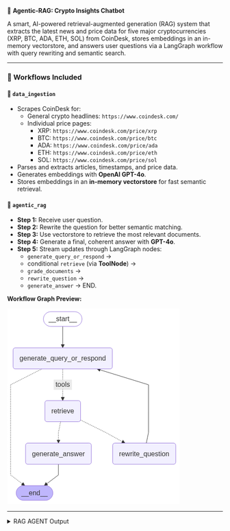 🚀 **Agentic-RAG: Crypto Insights Chatbot**

A smart, AI-powered retrieval-augmented generation (RAG) system that extracts the latest news and price data for five major cryptocurrencies (XRP, BTC, ADA, ETH, SOL) from CoinDesk, stores embeddings in an in-memory vectorstore, and answers user questions via a LangGraph workflow with query rewriting and semantic search.

---

### 🔧 Workflows Included

#### 📰 `data_ingestion`

- Scrapes CoinDesk for:
  - General crypto headlines: `https://www.coindesk.com/`
  - Individual price pages:  
    - XRP: `https://www.coindesk.com/price/xrp`  
    - BTC: `https://www.coindesk.com/price/btc`  
    - ADA: `https://www.coindesk.com/price/ada`  
    - ETH: `https://www.coindesk.com/price/eth`  
    - SOL: `https://www.coindesk.com/price/sol`  
- Parses and extracts articles, timestamps, and price data.
- Generates embeddings with **OpenAI GPT-4o**.
- Stores embeddings in an **in-memory vectorstore** for fast semantic retrieval.

#### 🤖 `agentic_rag`

- **Step 1:** Receive user question.
- **Step 2:** Rewrite the question for better semantic matching.
- **Step 3:** Use vectorstore to retrieve the most relevant documents.
- **Step 4:** Generate a final, coherent answer with **GPT-4o**.
- **Step 5:** Stream updates through LangGraph nodes:  
  - `generate_query_or_respond` →  
  - conditional `retrieve` (via **ToolNode**) →  
  - `grade_documents` →  
  - `rewrite_question` →  
  - `generate_answer` → END.

**Workflow Graph Preview:**

![Graph](https://github.com/DavitGadyan/LangGraph/blob/main/projects/agentic-rag/diagram.png)

---

<details>
<summary>RAG AGENT Output</summary>

================================== Ai Message ==================================

Hello! How can I help you today?
================================== Ai Message ==================================

When considering crypto assets with potential for high returns, it’s important to remember that high return often comes with high risk. The crypto market is volatile, and prices can swing dramatically. However, some assets are frequently discussed for their potential due to technology, adoption, or unique features. Here are a few categories and examples:

### 1. **Established Cryptocurrencies**
- **Bitcoin (BTC):** The original cryptocurrency, often seen as a “store of value.” Its scarcity and widespread adoption make it a long-term contender.
- **Ethereum (ETH):** Powers the largest smart contract platform, with many decentralized applications (dApps) and DeFi projects built on it. The upcoming upgrades (like Ethereum 2.0) could further boost its value.

### 2. **Layer 1 & Layer 2 Solutions**
- **Solana (SOL), Avalanche (AVAX), and Cardano (ADA):** Compete with Ethereum by offering faster and cheaper transactions. If they gain more adoption, their value could rise.
- **Polygon (MATIC):** A Layer 2 scaling solution for Ethereum, helping to reduce fees and increase transaction speed.

### 3. **DeFi Tokens**
- **Uniswap (UNI), Aave (AAVE), and Compound (COMP):** These power decentralized finance protocols, which are growing rapidly as alternatives to traditional banking.

### 4. **Web3 & Infrastructure**
- **Chainlink (LINK):** Provides real-world data to blockchains, essential for many DeFi applications.
- **The Graph (GRT):** Indexes blockchain data, making it easier for dApps to access information.

### 5. **Emerging & Speculative Coins**
- **Arbitrum (ARB), Optimism (OP):** Layer 2 solutions for Ethereum, gaining traction for scaling.
- **AI and Gaming Tokens:** Projects like Render (RNDR), Immutable (IMX), and others in the AI or gaming space are gaining attention for their innovative use cases.

---

## **Why These Assets?**
- **Technology & Utility:** Coins with strong technology and real-world use cases tend to have more staying power.
- **Adoption:** The more users and developers a platform has, the more valuable its token can become.
- **Ecosystem Growth:** Projects that attract other projects (like Ethereum or Solana) can see exponential growth.
- **Scarcity:** Limited supply (like Bitcoin) can drive up price if demand increases.

---

## **Risks**
- **Volatility:** Prices can drop as quickly as they rise.
- **Regulation:** Governments may introduce rules that impact certain assets.
- **Competition:** Newer, better technologies can overtake existing projects.

---

**Always do your own research (DYOR) and consider your risk tolerance before investing.** If you want the latest insights or specific project analysis, let me know! I can fetch recent blog posts or expert opinions on promising crypto assets.
Certainly! Here’s an improved version of the question:

What do recent articles say about the current and future prices of XRP?
================================== Ai Message ==================================

The articles suggest that the price of XRP should rise. This indicates a positive outlook or expectation for XRP's future value. No specific reasons or detailed analysis are provided in the context.    
<IPython.core.display.Image object>
Update from node generate_query_or_respond
AIMessage(content='', additional_kwargs={'tool_calls': [{'id': 'call_IGQLOxe40fMwQI08THOGkwV6', 'function': {'arguments': '{"query": "XRP price"}', 'name': 'retrieve_blog_posts'}, 'type': 'function'}, {'id': 'call_jpccorQLONspvkIWPxArED2T', 'function': {'arguments': '{"query": "BTC price"}', 'name': 'retrieve_blog_posts'}, 'type': 'function'}, {'id': 'call_Z0FQTM8b2iZ5mzPB8wmJgYnH', 'function': {'arguments': '{"query": "XRP top stories"}', 'name': 'retrieve_blog_posts'}, 'type': 'function'}, {'id': 'call_MhnSMMnCNZm32liy8Z0SAMLC', 'function': {'arguments': '{"query": "BTC top stories"}', 'name': 'retrieve_blog_posts'}, 'type': 'function'}, {'id': 'call_DQGwU9abW1LlJJG6IQSY8ogY', 'function': {'arguments': '{"query": "ETH top stories"}', 'name': 'retrieve_blog_posts'}, 'type': 'function'}, {'id': 'call_Vr8mP7gWD24pWRVg3dMSFjPy', 'function': {'arguments': '{"query": "ADA top stories"}', 'name': 'retrieve_blog_posts'}, 'type': 'function'}, {'id': 'call_SU3Ti6zrZBvle3Kyh9TOGLgc', 'function': {'arguments': '{"query": "SOL top stories"}', 'name': 'retrieve_blog_posts'}, 'type': 'function'}, {'id': 'call_qiwbvFEUvgEalOGhN6Hylar0', 'function': {'arguments': '{"query": "US crypto regulations"}', 'name': 'retrieve_blog_posts'}, 'type': 'function'}], 'refusal': None}, response_metadata={'token_usage': {'completion_tokens': 152, 'prompt_tokens': 91, 'total_tokens': 243, 'completion_tokens_details': {'accepted_prediction_tokens': 0, 'audio_tokens': 0, 'reasoning_tokens': 0, 'rejected_prediction_tokens': 0}, 'prompt_tokens_details': {'audio_tokens': 0, 'cached_tokens': 0}}, 'model_name': 'gpt-4.1-2025-04-14', 'system_fingerprint': 'fp_799e4ca3f1', 'id': 'chatcmpl-Bo4gYtgRUMBat200MAFzbgACYJoHB', 'service_tier': 'default', 'finish_reason': 'tool_calls', 'logprobs': None}, id='run--1fab9e8b-c574-4f2d-beb5-34bb928fa7af-0', tool_calls=[{'name': 'retrieve_blog_posts', 'args': {'query': 'XRP price'}, 'id': 'call_IGQLOxe40fMwQI08THOGkwV6', 'type': 'tool_call'}, {'name': 'retrieve_blog_posts', 'args': {'query': 'BTC price'}, 'id': 'call_jpccorQLONspvkIWPxArED2T', 'type': 'tool_call'}, {'name': 'retrieve_blog_posts', 'args': {'query': 'XRP top stories'}, 'id': 'call_Z0FQTM8b2iZ5mzPB8wmJgYnH', 'type': 'tool_call'}, {'name': 'retrieve_blog_posts', 'args': {'query': 'BTC top stories'}, 'id': 'call_MhnSMMnCNZm32liy8Z0SAMLC', 'type': 'tool_call'}, {'name': 'retrieve_blog_posts', 'args': {'query': 'ETH top stories'}, 'id': 'call_DQGwU9abW1LlJJG6IQSY8ogY', 'type': 'tool_call'}, {'name': 'retrieve_blog_posts', 'args': {'query': 'ADA top stories'}, 'id': 'call_Vr8mP7gWD24pWRVg3dMSFjPy', 'type': 'tool_call'}, {'name': 'retrieve_blog_posts', 'args': {'query': 'SOL top stories'}, 'id': 'call_SU3Ti6zrZBvle3Kyh9TOGLgc', 'type': 'tool_call'}, {'name': 'retrieve_blog_posts', 'args': {'query': 'US crypto regulations'}, 'id': 'call_qiwbvFEUvgEalOGhN6Hylar0', 'type': 'tool_call'}], usage_metadata={'input_tokens': 91, 'output_tokens': 152, 'total_tokens': 243, 'input_token_details': {'audio': 0, 'cache_read': 0}, 'output_token_details': {'audio': 0, 'reasoning': 0}})



Update from node retrieve
ToolMessage(content="Says Firm Is Buying Bitcoin WeeklyThe crypto exchange's new derivatives offering is regulated by the CFTC and will mirror the functions of the increasingly popular perpetual contracts currently not available in the U.S.By Krisztian SandorJun 27, 202501.Coinbase Sets U.S. Perpetual-Style Futures Launch as CEO Says Firm Is Buying Bitcoin WeeklyThe crypto exchange's new derivatives offering is regulated by the CFTC and will mirror the functions of the increasingly popular perpetual\n\nme upBy signing up, you will receive emails about CoinDesk products and you agree to our terms of use and privacy policy.Most Read01.Coinbase Sets U.S. Perpetual-Style Futures Launch as CEO Says Firm Is Buying Bitcoin WeeklyThe crypto exchange's new derivatives offering is regulated by the CFTC and will mirror the functions of the increasingly popular perpetual contracts currently not available in the U.S.By Krisztian SandorJun 27,\n\n$50M SettlementJun 26, 2025Key U.S. Senator Tells White House Crypto Market Structure Bill Will Be Done by Sept. 30Jun 26, 2025AboutAbout UsMastheadCareersCoinDesk NewsCrypto API DocumentationContactContact UsAccessibilityAdvertiseSitemapSystem StatusDISCLOSURE & POLICESCoinDesk is an award-winning media outlet that covers the cryptocurrency industry. Its journalists abide by a strict set of editorial policies. CoinDesk has adopted a set\n\n'Like Ordering McDonald's:' Malta's MiCA Fast-Track Draws Oversight ConcernsSome people think Malta is nimble and innovative when it comes to regulation. But others see a fast track to regulatory arbitrage.1 hour agoMetaplanet Acquires 1,005 Bitcoin, Issues $208M Bonds for Further BTC Buys3 hours agoAsia Morning Briefing: ETH Bulls Eye $3K as Validator Backbone Upgrade Rolls In9 hours agoCrypto Market Maker Wintermute", name='retrieve_blog_posts', id='5d297c52-9596-42e6-bdff-f0309aede424', tool_call_id='call_qiwbvFEUvgEalOGhN6Hylar0')



Update from node rewrite_question
{'content': 'Certainly! Here’s an improved version of the question:\n'
            '\n'
            '---\n'
            '\n'
            'What are the latest news articles discussing the current prices '
            'of XRP and BTC? Additionally, what are the top recent stories '
            'related to XRP, BTC, ETH, ADA, SOL, or any new US regulations '
            'affecting cryptocurrencies? Please include timestamps for each '
            'news item.\n'
            '\n'
            '---',
 'role': 'user'}



Update from node generate_query_or_respond
AIMessage(content="Here’s a summary of the latest news and top stories related to XRP, BTC, ETH, ADA, SOL, and US crypto regulations, including available timestamps:\n\nXRP Price News\n\n- XRP experienced significant historical price swings, rising over 51,000% from under one cent to $3.40 between 2017 and early 2018. However, it failed to maintain momentum above $3, dropping to $0.10 within months. The price remained low until April 2021, when it surged to $1.98 before declining again. (No specific timestamp, but this is a historical overview.)\n\nBTC Price News\n\n- Bitcoin (BTC) is currently priced at around $107,549.87, with a slight decrease of 0.14%. (No timestamp, but this reflects a recent price snapshot.)\n\nTop Recent Stories\n\nXRP\n\n- XRP is highlighted as a highly efficient cryptocurrency built on the XRP Ledger, designed for fast, affordable cross-border transactions. Its ecosystem continues to evolve, with applications in DeFi and tokenization. (No specific timestamp, but this is a current overview.)\n\nBTC\n\n- Traders are increasingly betting on downside moves in BTC, according to on-chain options data. (1 hour ago)\n- BlackRock's Spot Bitcoin ETF has ended a four-week downtrend in trading volumes. (3 hours ago)\n- Crypto market maker Wintermute secured a Bitcoin credit line from Cantor Fitzgerald to hedge risks and maintain market coverage. (2 hours ago)\n\nETH\n\n- Asia Morning Briefing: ETH bulls are eyeing the $3,000 mark as a validator backbone upgrade is rolled out. (9 hours ago)\n- Ethereum’s major events and proposals, including EIPs and network upgrades, are being discussed in the context of its ongoing development. (No specific timestamp.)\n\nADA\n\n- No major recent headlines found in the latest batch, but ADA remains a top market cap asset and is often included in market overviews.\n\nSOL\n\n- Solana (SOL) price and network updates are being tracked, with recent activity noted as of 2024-03-30 and 2024-02-09. (Timestamps: 2024-03-30, 2024-02-09)\n\nUS Crypto Regulations\n\n- Coinbase is set to launch U.S. perpetual-style futures, regulated by the CFTC, mirroring popular perpetual contracts not currently available in the U.S. (June 27, 2025)\n- A key U.S. a current overview.)\n\nBTC\n\n- Traders are increasingly betting on downside moves in BTC, according to on-chain options data. (1 hour ago)\n- BlackRock's Spot Bitcoin ETF has ended a four-week downtrend in trading volumes. (3 hours ago)\n- Crypto market maker Wintermute secured a Bitcoin credit line from Cantor Fitzgerald to hedge risks and maintain market coverage. (2 hours ago)\n\nETH\n\n- Asia Morning Briefing: ETH bulls are eyeing the $3,000 mark as a validator backbone upgrade is rolled out. (9 hours ago)\n- Ethereum’s major events and proposals, including EIPs and network upgrades, are being discussed in the context of its ongoing development. (No specific timestamp.)\n\nADA\n\n- No major recent headlines found in the latest batch, but ADA remains a top market cap asset and is often included in market overviews.\n\nSOL\n\n- Solana (SOL) price and network updates are being tracked, with recent activity noted as of 2024-03-30 and 2024-02-09. (Timestamps: 2024-03-30, 2024-02-09)\n\nUS Cryp a current overview.)\n\nBTC\n\n- Traders are increasingly betting on downside moves in BTC, according to on-chain options data. (1 hour ago)\n- BlackRock's Spot Bitcoin ETF has ended a four-week downtrend in trading volumes. (3 hours ago)\n- Crypto market maker Wintermute secured a Bitcoin credit line from Cantor Fitzgerald to hedge risks and maintain market coverage. (2 hours ago)\n\nETH\n\n- Asia Morning Briefing: ETH bulls are eyeing the $3,000 mark as a validator backbone upgrade is rolled out. (9 hours ago)\n- Ethereum’s major events and proposals, including EIPs and network upgrades, are bein a current overview.)\n\nBTC\n\n- Traders are increasingly betting on downside moves in BTC, according to on-chain options data. (1 hour ago)\n- BlackRock's Spot Bitcoin ETF has ended a four-week downtrend in trading volumes. (3 hours ago)\n- Crypto market maker Wintermute secured a Bitcoin credit line from Cantor Fitzgerald to hedge risks and maintain market coverage. (2 hours ago)\n\nETH\n\n- Asia M a current overview.)\n\nBTC\n\n- Traders are increasingly betting on downside moves in BTC, according to on-chain options data. (1 hour ago)\n- BlackRock's Spot Bitcoin ETF has ended a four-week downtrend in trading volumes. (3 hours ago)\n- Crypto market maker Wintermute secured a Bitcoin credit line from Cantor Fitzgerald to hedge risks and maintain market coverage. (2 hours ago)\n\nETH\n\n- Asia M a current overview.)\n\nBTC\n\n- Traders are increasingly betting on downside moves in BTC, according to on-chain options data. (1 hour ago)\n- BlackRock's Spot Bitcoin ETF has ended a four-week downtrend in trading volumes. (3 hours ago)\n- Crypto market maker Wintermute secured a Bitcoin credit line from Cantor Fitzgerald to hedge risks and maintain market coverage. (2 hours ago)\n\nETH\n\n- Asia Morning Briefing: ETH bulls are eyeing the $3,000 mark as a validator backbone upgrade is rolled out. (9 hours ago)\n- Ethereum’s major events and proposals, including EIPs and network upgrades, are bein a current overview.)\n\nBTC\n\n- Traders are increasingly betting on downside moves in BTC, according to on-chain options data. (1 hour ago)\n- BlackRock's Spot Bitcoin ETF has ended a four-week downtrend in trading volumes. (3 hours ago)\n- Crypto market maker Wintermute secured a Bitcoin credit line from Cantor Fitzgerald to hedge risks and maintain market coverage. (2 hours ago)\n\nETH\n\n- Asia Morning Briefing: ETH bulls are eyeing the $3,000 mark as a validator backbone upgrade is rolled out. (9 hours ago)\n- Ethereum’s major events and proposals, including EIPs and network upgrades, are bein a current overview.)\n\nBTC\n\n- Traders are increasingly betting on downside moves in BTC, according to on-chain options data. (1 hour ago)\n- BlackRock's Spot Bitcoin ETF has ended a four-week downtr a current overview.)\n\nBTC\n\n- Traders are increasingly betting on downside moves in BTC, according to on-chain options data. (1 hour ago)\n- BlackRock's Spot Bitcoin ETF has ended a four-week downtr a current overview.)\n\nBTC\n\n- Traders are increasingly betting on downside moves in BTC, according to on-chain options data. (1 hour ago)\n- BlackRock's Spot Bitcoin ETF has ended a four-week downtr a current overview.)\n\nBTC\n\n- Traders are increasingly betting on downside moves in BTC, according to on-chain options data. (1 hour ago)\n- BlackRock's Spot Bitcoin ETF has ended a four-week downtrend in trading volumes. (3 hours ago)\n- Crypto market maker Wintermute secured a Bitcoin credit line from Cantor Fitzgerald to hedge risks and maintain market coverage. (2 hours ago)\n\nETH\n\n- Asia Morning Briefing: ETH bulls are eyeing the $3,000 mark as a validator backbone upgrade is rolled out. (9 hours ago)\n- Ethereum’s major events and proposals, including EIPs and network upgrades, are being discussed in the context of its ongoing development. (No specific timestamp.)\n\nADA\n\n- No major recent headlines found in the latest batch, but ADA remains a top market cap asset and is often included in market overviews.\n\nSOL\n\n- Solana (SOL) price and network updates are being tracked, with recent activity noted as of 2024-03-30 and 2024-02-09. (Timestamps: 2024-03-30, 2024-02-09)\n\nUS Cryp a current overview.)\n\nBTC\n\n- Traders are increasingly betting on downside moves in BTC, according to on-chain options data. (1 hour ago)\n- BlackRock's Spot Bitcoin ETF has ended a four-week downtrend in trading volumes. (3 hours ago)\n- Crypto market maker Wintermute secured a Bitcoin credit line from Cantor Fitzgerald to hedge risks and maintain market coverage. (2 hours ago)\n\nETH\n\n- Asia Morning Briefing: ETH bulls are eyeing the $3,000 mark as a validator backbone upgrade is rolled out. (9 hours ago)\n- Ethereum’s major events and proposals, including EIPs and network upgrades, are being discussed in the context of its ongoing development. (No specific timestamp.)\n\nADA\n\n- No major recent headlines found in the latest batch, but ADA remains a top market cap asset and is often inclu a current overview.)\n\nBTC\n\n- Traders are increasingly betting on downside moves in BTC, according to on-chain options data. (1 hour ago)\n- BlackRock's Spot Bitcoin ETF has ended a four-week downtrend in trading volumes. (3 hours ago)\n- Crypto market maker Wintermute secured a Bitcoin credit line from Cantor Fitzgerald to hedge risks and maintain market coverage. (2 hours ago)\n\nETH\n\n- Asia M a current overview.)\n\nBTC\n\n- Traders are increasingly betting on downside moves in BTC, according to on-chain options data. (1 hour ago)\n- BlackRock's Spot Bitcoin ETF has ended a four-week downtr a current overview.)\n\nBTC\n\n- Traders are increasingly betting on downside moves in BTC, according to on-chain options data. (1 hour ago)\n- BlackRock's Spot Bitcoin ETF has ended a four-week downtrend in trading volumes. (3 hours ago)\n- Crypto market maker Wintermute secured a Bitcoin credit line from Cantor Fitzgerald to hedge risks and maintain market coverage. (2 hours ago)\n\nETH\n\n- Asia Morning Briefing: ETH bulls are eyeing the $3,000 mark as a validator backbone upgrade is rolled out. (9 hours ago)\n- Ethereum’s major events and proposals, including EIPs and network upgrades, are bein a current overview.)\n\nBTC\n\n- Traders are increasingly betting on downside moves in BTC, according to on-chain options data. (1 hour ago)\n- BlackRock's Spot Bitcoin ETF has ended a four-week downtrend in trading volumes. (3 hours ago)\n- Crypto market maker Wintermute secured a Bitcoin credit line from Cantor Fitzgerald to hedge risks and maintain market coverage. (2 hours ago)\n\nETH\n\n- Asia Morning Briefing: ETH bulls are eyeing the $3,000 mark as a validator backbone upgrade is rolled out. (9 hours ago)\n- Ethereum’s major events and proposals, including EIPs and network upgrades, are bein a current overview.)\n\nBTC\n\n- Traders are increasingly betting on downside moves in BTC, according to on-chain options data. (1 hour ago)\n- BlackRock's Spot Bitcoin ETF has ended a four-week downtrend in trading volumes. (3 hours ago)\n- Crypto market maker Wintermute secured a Bitcoin credit line from Cantor Fitzgerald to hedge risks and maintain market coverage. (2 hours ago)\n\nETH\n\n- Asia Morning Briefing: ETH bulls are eyeing the $3,000 mark as a validator backbone upgrade is rolled out. (9 hours ago)\n- Ethereum’s major events and proposals, including EIPs and network upgrades, are being discussed in the context of its ongoing development. (No specific timestamp.)\n\nADA\n\n- No major recent headlines found in the latest batch, but ADA remains a top market cap asset and is often included in market overviews.\n\nSOL\n\n- Solana (SOL) price and network updates are being tracked, with recent activity noted as of 2024-03-30 and 2024-02-09. (Timestamps: 2024-03-30, 2024-02-09)\n\nUS Cryp a current overview.)\n\nBTC\n\n- Traders are increasingly betting on downside moves in BTC, according to on-chain options data. (1 hour ago)\n- BlackRock's Spot Bitcoin ETF has ended a four-week downtrend in trading volumes. (3 hours ago)\n- Crypto market maker Wintermute secured a Bitcoin credit line from Cantor Fitzgerald to hedge risks and maintain market coverage. (2 hours ago)\n\nETH\n\n- Asia Morning Briefing: ETH bulls are eyeing the $3,000 mark as a validator backbone upgrade is rolled out. (9 hours ago)\n- Ethereum’s major events and proposals, including EIPs and network upgrades, are being discussed in the context of its ongoing development. (No specific timestamp.)\n\nADA\n\n- No major recent headlines found in the latest batch, but ADA remains a top market cap asset and is often incluorning Briefing: ETH bulls are eyeing the $3,000 mark as a validator backbone upgrade is rolled out. (9 hours ago)\n- Ethereum’s major events and proposals, including EIPs and network upgrades, are being discussed in the context of its ongoing development. (No specific timestamp.)\n\nADA\n\n- No major recent headlines found in the latest batch, but ADA remains a top market cap asset and is often inclug discussed in the context of its ongoing development. (No specific timestamp.)\n\nADA\n\n- No major recent headlines found in the latest batch, but ADA remains a top market cap asset and is often included in market overviews.\n\nSOL\n\n- Solana (SOL) price and network updates are being tracked, with recent activity noted as of 2024-03-30 and 2024-02-09. (Timestamps: 2024-03-30, 2024-02-09)\n\nUS Crypto Regulations\n\n- Coinbase is set to launch U.S. perpetual-style futures, regulated by the CFTC, mirroring popular perpetual contracts not currently available in the U.S. (June 27, 2025)\n- A key U.S. Senator informed the White House that a crypto market structure bill will be completed by September 30. (June 26, 2025)\n- Malta’s MiCA fast-track for crypto regulation is drawing both praise and oversight concerns. (1 hour ago)\n\nSummary Table\n\n| Asset/Topic | Headline/Story | Timestamp |\n|-------------|----------------|-----------|\n| BTC         | Traders bet on downside, BlackRock ETF volume up, Wintermute credit line | 1h, 2h, 3h ago |\n| ETH         | Bulls eye $3K, validator upgrade | 9h ago |\n| SOL         | Network activity, price updates | 2024-03-30, 2024-02-09 |\n| US Regulation | Coinbase launches CFTC-regulated futures, Senate bill by Sept 30 | June 26-27, 2025 |\n| XRP         | Efficient cross-border payments, historical price swings | Ongoing, historical |\n\nIf you need morto Regulations\n\n- Coinbase is set to launch U.S. perpetual-style futures, regulated by the CFTC, mirroring popular perpetual contracts not currently available in the U.S. (June 27, 2025)\n- A key U.S. Senator informed the White House that a crypto market structure bill will be completed by September 30. (June 26, 2025)\n- Malta’s MiCA fast-track for crypto regulation is drawing both praise and oversight concerns. (1 hour ago)\n\nSummary Table\n\n| Asset/Topic | Headline/Story | Timestamp |\n|-------------|----------------|-----------|\n| BTC         | Traders bet on downside, BlackRock ETF volume up, Wintermute credit line | 1h, 2h, 3h ago |\n| ETH         | Bulls eye $3K, validator upgrade | 9h ago |\n| SOL         | Network activity, price updates | 2024-03-30, 2024-02-09 |\n| US Regulation | Coinbase launches CFTC-regulated futures, Senate bill by Sept 30 | June 26-27, 2025 |\n| XRP         | Efficient cross-border payments, historical price swings | Ongoing, historical |\n\nIf you need moright concerns. (1 hour ago)\n\nSummary Table\n\n| Asset/Topic | Headline/Story | Timestamp |\n|-------------|----------------|-----------|\n| BTC         | Traders bet on downside, BlackRock ETF volume up, Wintermute credit line | 1h, 2h, 3h ago |\n| ETH         | Bulls eye $3K, validator upgrade | 9h ago |\n| SOL         | Network activity, price updates | 2024-03-30, 2024-02-09 |\n| US Regulation | Coinbase launches CFTC-regulated futures, Senate bill by Sept 30 | June 26-27, 2025 |\n| XRP         | Efficient cross-border payments, historical price swings | Ongoing, historical |\n\nIf you need morCoinbase launches CFTC-regulated futures, Senate bill by Sept 30 | June 26-27, 2025 |\n| XRP         | Efficient cross-border payments, historical price swings | Ongoing, historical |\n\nIf you need more details on any specific story or want direct article links, let me know!", additional_kwargs={'refusal': None}, response_metadata={'token_usage': {'completion_tokens': 722, 'prompt_tokens': 2628, 'total_tokens': 3350, 'completion_tokens_details': {'accepted_prediction_tokens': 0, 'audio_tokens': 0, 'reasoning_tokens': 0, 'rejected_prediction_tokens': 0}, 'prompt_tokens_details': {'audio_tokens': 0, 'cached_tokens': 0}}, 'model_name': 'gpt-4.1-2025-04-14', 'system_fingerprint': 'fp_799e4ca3f1', 'id': 'chatcmpl-Bo4gdYrs0NbymR6KpV99bjTFFYdAE', 'service_tier': 'default', 'finish_reason': 'stop', 'logprobs': None}, id='run--ddad77f4-28c8-41d9-ae0e-96a96cf7c308-0', usage_metadata={'input_tokens': 2628, 'output_tokens': 722, 'total_tokens': 3350, 'input_token_details': {'audio': 0, 'cache_read': 0}, 'output_token_details': {'audio': 0, 'reasoning': 0}})

</details>